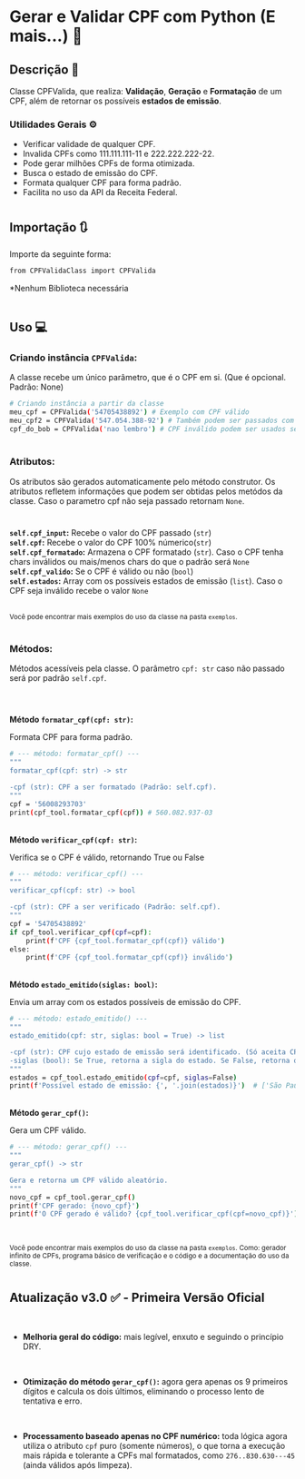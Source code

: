 
#  Gerar e Validar CPF com Python (E mais...) 🪪 



## Descrição 📍

Classe CPFValida, que realiza: <strong>Validação</strong>, <strong>Geração</strong> e <strong>Formatação</strong> de um CPF, além de retornar os possíveis <strong>estados de emissão</strong>.

### Utilidades Gerais ⚙️
<ul>
    <li>Verificar validade de qualquer CPF.</li>
    <li>Invalida CPFs como 111.111.111-11 e 222.222.222-22.</li>
    <li>Pode gerar milhões CPFs de forma otimizada.</li>
    <li>Busca o estado de emissão do CPF.</li>
    <li>Formata qualquer CPF para forma padrão.</li>
    <li>Facilita no uso da API da Receita Federal.</li>
</ul>

#
## Importação 🔃

Importe da seguinte forma:

```bash
from CPFValidaClass import CPFValida
```
*Nenhum Biblioteca necessária
<br>
<br>

## Uso 💻

### Criando instância <code>CPFValida</code>:</strong>

A classe recebe um único parâmetro, que é o CPF em si. (Que é opcional. Padrão: None)
```bash
# Criando instância a partir da classe
meu_cpf = CPFValida('54705438892') # Exemplo com CPF válido
meu_cpf2 = CPFValida('547.054.388-92') # Também podem ser passados com a formatação completa. O funcionamento continua o mesmo
cpf_do_bob = CPFValida('nao lembro') # CPF inválido podem ser usados sem problemas na definição de classe
```
#


### Atributos:

Os atributos são gerados automaticamente pelo método construtor.
Os atributos refletem informações que podem ser obtidas pelos metódos da classe.
Caso o parametro cpf não seja passado retornam ```None```.
#
<strong>```self.cpf_input```:</strong> Recebe o valor do CPF passado (```str```) <br>
<strong>```self.cpf```:</strong> Recebe o valor do CPF 100% númerico(```str```) <br>
<strong>```self.cpf_formatado```:</strong> Armazena o CPF formatado (```str```). Caso o CPF tenha chars inválidos ou mais/menos chars do que o padrão será ```None```<br>
<strong>```self.cpf_valido```:</strong> Se o CPF é válido ou não (```bool```)<br>
<strong>```self.estados```:</strong> Array com os possíveis estados de emissão (```list```). Caso o CPF seja inválido recebe o valor ```None```<br><br>

<small>Você pode encontrar mais exemplos do uso da classe na pasta ```exemplos```. </small>


#

### Métodos:
Métodos acessíveis pela classe. O parâmetro ```cpf: str``` caso não passado será por padrão ```self.cpf```.
#
<br>
<strong>Método <code>formatar_cpf(cpf: str)</code>:</strong>

Formata CPF para forma padrão.
```bash
# --- método: formatar_cpf() ---
"""
formatar_cpf(cpf: str) -> str 

-cpf (str): CPF a ser formatado (Padrão: self.cpf).
"""
cpf = '56008293703'
print(cpf_tool.formatar_cpf(cpf)) # 560.082.937-03

```
<br>
<strong>Método <code>verificar_cpf(cpf: str)</code>:</strong>


Verifica se o CPF é válido, retornando True ou False
```bash
# --- método: verificar_cpf() ---
"""
verificar_cpf(cpf: str) -> bool

-cpf (str): CPF a ser verificado (Padrão: self.cpf).
"""
cpf = '54705438892'
if cpf_tool.verificar_cpf(cpf=cpf):
    print(f'CPF {cpf_tool.formatar_cpf(cpf)} válido')
else:
    print(f'CPF {cpf_tool.formatar_cpf(cpf)} inválido')

```
<br>
<strong>Método <code>estado_emitido(siglas: bool)</code>:</strong>

Envia um array com os estados possíveis de emissão do CPF.

```bash
# --- método: estado_emitido() ---
"""
estado_emitido(cpf: str, siglas: bool = True) -> list

-cpf (str): CPF cujo estado de emissão será identificado. (Só aceita CPF's válidos. Padrão: self.cpf)
-siglas (bool): Se True, retorna a sigla do estado. Se False, retorna o nome completo. (Padrão: True.)
"""
estados = cpf_tool.estado_emitido(cpf=cpf, siglas=False)
print(f'Possível estado de emissão: {', '.join(estados)}')  # ['São Paulo']
```
<br>
<strong>Método <code>gerar_cpf()</code>:</strong>

Gera um CPF válido.

```bash
# --- método: gerar_cpf() ---
"""
gerar_cpf() -> str

Gera e retorna um CPF válido aleatório.
"""
novo_cpf = cpf_tool.gerar_cpf()
print(f'CPF gerado: {novo_cpf}')
print(f'O CPF gerado é válido? {cpf_tool.verificar_cpf(cpf=novo_cpf)}')  # Sempre True
```


<br>

<small>Você pode encontrar mais exemplos do uso da classe na pasta ```exemplos```. Como: gerador infinito de CPFs, programa básico de verificação e o código e a documentação do uso da classe. </small>

#

## Atualização v3.0 ✅ - Primeira Versão Oficial
<br>

- **Melhoria geral do código:** mais legível, enxuto e seguindo o princípio DRY.
<br>

- **Otimização do método `gerar_cpf()`:** agora gera apenas os 9 primeiros dígitos e calcula os dois últimos, eliminando o processo lento de tentativa e erro.
<br>

- **Processamento baseado apenas no CPF numérico:** toda lógica agora utiliza o atributo `cpf` puro (somente números), o que torna a execução mais rápida e tolerante a CPFs mal formatados, como `276..830.630---45` (ainda válidos após limpeza).
